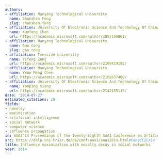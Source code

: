 ```yaml
---
authors:
- affiliation: Nanyang Technological University
  name: Shanshan Feng
  slug: shanshan_feng
- affiliation: University Of Electronic Science And Technology Of China
  name: Xuefeng Chen
  url: https://academic.microsoft.com/author/2097109861/
- affiliation: Nanyang Technological University
  name: Gao Cong
  slug: gao_cong
- affiliation: Teesside University
  name: Yifeng Zeng
  url: https://academic.microsoft.com/author/2169419192/
- affiliation: Nanyang Technological University
  name: Yeow Meng Chee
  url: https://academic.microsoft.com/author/2166637480/
- affiliation: University Of Electronic Science And Technology Of China
  name: Yanping Xiang
  url: https://academic.microsoft.com/author/2142155118/
date: '2014-07-27'
estimated_citations: 20
fields:
- novelty
- maximization
- artificial intelligence
- social network
- computer science
- influence propagation
in: AAAI'14 Proceedings of the Twenty-Eighth AAAI Conference on Artificial Intelligence
src: https://dblp.uni-trier.de/db/conf/aaai/aaai2014.html#FengCCZCX14
title: Influence maximization with novelty decay in social networks
year: 2014
---
```

